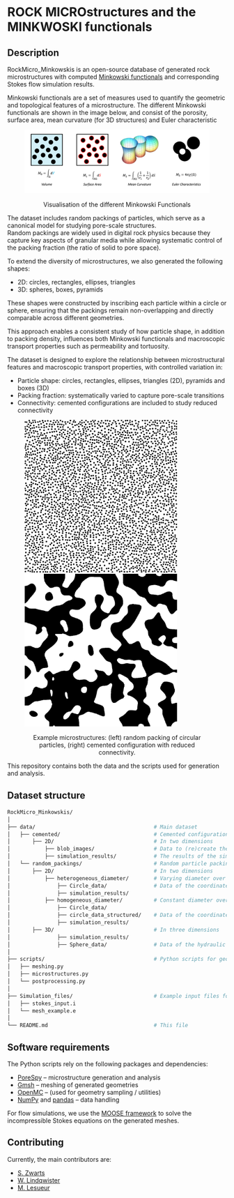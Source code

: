 # ROCK MICROstructures and the MINKWOSKI functionals

## Description
RockMicro_Minkowskis is an open-source database of generated rock microstructures with computed [Minkowski functionals](https://en.wikipedia.org/wiki/Minkowski_functional) and corresponding Stokes flow simulation results.

Minkowski functionals are a set of measures used to quantify the geometric and topological features of a microstructure. The different Minkowski functionals are shown in the image below, and consist of the porosity, surface area, mean curvature (for 3D structures) and Euler characteristic

<figure>
  <p float="left">
    <img src="README_images/Minkowski_functionals.png" width="700" />
  </p>
  <figcaption align="center">
    Visualisation of the different Minkowski Functionals
  </figcaption>
</figure>

The dataset includes random packings of particles, which serve as a canonical model for studying pore-scale structures.  
Random packings are widely used in digital rock physics because they capture key aspects of granular media while allowing systematic control of the packing fraction (the ratio of solid to pore space).  

To extend the diversity of microstructures, we also generated the following shapes:  
- 2D: circles, rectangles, ellipses, triangles  
- 3D: spheres, boxes, pyramids  

These shapes were constructed by inscribing each particle within a circle or sphere, ensuring that the packings remain non-overlapping and directly comparable across different geometries.  

This approach enables a consistent study of how particle shape, in addition to packing density, influences both Minkowski functionals and macroscopic transport properties such as permeability and tortuosity.  

The dataset is designed to explore the relationship between microstructural features and macroscopic transport properties, with controlled variation in:  
- Particle shape: circles, rectangles, ellipses, triangles (2D), pyramids and boxes (3D)  
- Packing fraction: systematically varied to capture pore-scale transitions  
- Connectivity: cemented configurations are included to study reduced connectivity

<figure>
  <p float="left">
    <img src="Data/random_packings/2D/homogenous_diameter/Circle_data/Model_1_pf_0.380_circle_extra_1_beta_0.png" width="350" />
    <img src="Data/cemented/2D/blob_images/blobiness_1.0_porosity_0.50.png" width="350" /> 
  </p>
  <figcaption align="center">
    Example microstructures: (left) random packing of circular particles, (right) cemented configuration with reduced connectivity.
  </figcaption>
</figure>


This repository contains both the data and the scripts used for generation and analysis.

## Dataset structure
```bash
RockMicro_Minkowskis/
│
├── data/                                      # Main dataset
│   ├── cemented/                              # Cemented configurations 
│       ├── 2D/                                # In two dimensions
│           ├── blob_images/                   # Data to (re)create the blobbed images
│           ├── simulation_results/            # The results of the simulations of the hydraulic properties
│   └── random_packings/                       # Random particle packings (all shapes, packing fractions)
│       ├── 2D/                                # In two dimensions
│           ├── heterogeneous_diameter/        # Varying diameter over the structure
│               ├── Circle_data/               # Data of the coordinates and radius of a random grid]
│               ├── simulation_results/        
│           ├── homogeneous_diameter/          # Constant diameter over the structure
│               ├── Circle_data/
│               ├── circle_data_structured/    # Data of the coordinates and radius of the structured grid
│               ├── simulation_results/        
│       ├── 3D/                                # In three dimensions
│               ├── simulation_results/        
│               ├── Sphere_data/               # Data of the hydraulic properties related to the circle data
│
├── scripts/                                   # Python scripts for geometry generation and analysis
│   ├── meshing.py
│   ├── microstructures.py
│   └── postprocessing.py
│
├── Simulation_files/                          # Example input files for Stokes flow simulations in MOOSE
│   ├── stokes_input.i
│   └── mesh_example.e
│
└── README.md                                  # This file
```

## Software requirements
The Python scripts rely on the following packages and dependencies:  
- [PoreSpy](https://porespy.org/) – microstructure generation and analysis  
- [Gmsh](https://gmsh.info/) – meshing of generated geometries  
- [OpenMC](https://openmc.org/) – (used for geometry sampling / utilities)  
- [NumPy](https://numpy.org/) and [pandas](https://pandas.pydata.org/) – data handling  

For flow simulations, we use the [MOOSE framework](https://mooseframework.inl.gov/) to solve the incompressible Stokes equations on the generated meshes.  

## Contributing
Currently, the main contributors are:

- [S. Zwarts](https://scholar.google.com/citations?hl=en&user=tFDIX40AAAAJ)
- [W. Lindqwister](https://scholar.google.com/citations?view_op=search_authors&mauthors=winston+lindqwister&hl=en&oi=ao)
- [M. Lesueur](https://scholar.google.com/citations?hl=en&user=Rt6zNgkAAAAJ)
